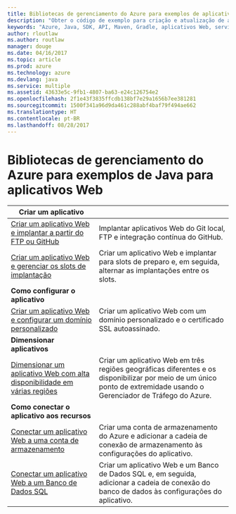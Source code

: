 ```yaml
---
title: Bibliotecas de gerenciamento do Azure para exemplos de aplicativo Web de Java
description: "Obter o código de exemplo para criação e atualização de aplicativos Web do Azure hospedados no Serviço de Aplicativo usando as bibliotecas de gerenciamento do Azure para Java"
keywords: "Azure, Java, SDK, API, Maven, Gradle, aplicativos Web, serviço de aplicativo"
author: rloutlaw
ms.author: routlaw
manager: douge
ms.date: 04/16/2017
ms.topic: article
ms.prod: azure
ms.technology: azure
ms.devlang: java
ms.service: multiple
ms.assetid: 43633e5c-9fb1-4807-ba63-e24c126754e2
ms.openlocfilehash: 2f1e43f3835ffcdb138bf7e29a1656b7ee381281
ms.sourcegitcommit: 1500f341a96d9da461c288abf4baf79f494ae662
ms.translationtype: HT
ms.contentlocale: pt-BR
ms.lasthandoff: 08/28/2017
---
```

# <a name="azure-management-libraries-for-java-samples-for-web-apps"></a>Bibliotecas de gerenciamento do Azure para exemplos de Java para aplicativos Web

| **Criar um aplicativo** ||
|---|---|
| [Criar um aplicativo Web e implantar a partir do FTP ou GitHub][1] | Implantar aplicativos Web do Git local, FTP e integração contínua do GitHub. |
| [Criar um aplicativo Web e gerenciar os slots de implantação][2] | Criar um aplicativo Web e implantar para slots de preparo e, em seguida, alternar as implantações entre os slots. |
| **Como configurar o aplicativo** ||
| [Criar um aplicativo Web e configurar um domínio personalizado][3] | Criar um aplicativo Web com um domínio personalizado e o certificado SSL autoassinado. |
| **Dimensionar aplicativos** ||
| [Dimensionar um aplicativo Web com alta disponibilidade em várias regiões][4] | Criar um aplicativo Web em três regiões geográficas diferentes e os disponibilizar por meio de um único ponto de extremidade usando o Gerenciador de Tráfego do Azure. | 
| **Como conectar o aplicativo aos recursos** ||
| [Conectar um aplicativo Web a uma conta de armazenamento][5] | Criar uma conta de armazenamento do Azure e adicionar a cadeia de conexão de armazenamento às configurações do aplicativo. |
| [Conectar um aplicativo Web a um Banco de Dados SQL][6] | Criar um aplicativo Web e um Banco de Dados SQL e, em seguida, adicionar a cadeia de conexão do banco de dados às configurações do aplicativo. |

[1]: java-sdk-configure-webapp-sources.md
[2]: https://azure.microsoft.com/resources/samples/app-service-java-manage-staging-and-production-slots-for-web-apps/
[3]: https://azure.microsoft.com/resources/samples/app-service-java-manage-web-apps-with-custom-domains/
[4]: https://azure.microsoft.com/resources/samples/app-service-java-scale-web-apps-on-linux/
[5]: https://azure.microsoft.com/resources/samples/app-service-java-manage-storage-connections-for-web-apps/
[6]: https://azure.microsoft.com/resources/samples/app-service-java-manage-data-connections-for-web-apps/
